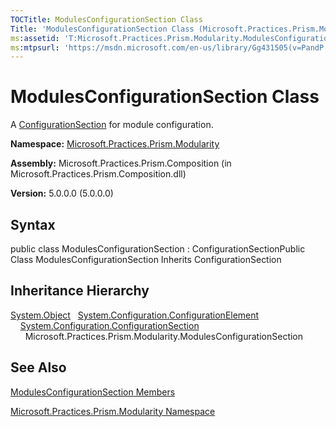 ```yaml
---
TOCTitle: ModulesConfigurationSection Class
Title: 'ModulesConfigurationSection Class (Microsoft.Practices.Prism.Modularity)'
ms:assetid: 'T:Microsoft.Practices.Prism.Modularity.ModulesConfigurationSection'
ms:mtpsurl: 'https://msdn.microsoft.com/en-us/library/Gg431505(v=PandP.50)'
---
```



# ModulesConfigurationSection Class

A [ConfigurationSection](http://msdn.microsoft.com/en-us/library/x0kca287) for module configuration.

**Namespace:** [Microsoft.Practices.Prism.Modularity](https://msdn.microsoft.com/library/microsoft.practices.prism.modularity)
**Assembly:** Microsoft.Practices.Prism.Composition (in Microsoft.Practices.Prism.Composition.dll)

**Version:** 5.0.0.0 (5.0.0.0)

## Syntax

public class ModulesConfigurationSection : ConfigurationSectionPublic Class ModulesConfigurationSection Inherits ConfigurationSection

## Inheritance Hierarchy

<span id="familyToggle"></span>[System.Object](http://msdn.microsoft.com/en-us/library/e5kfa45b)
  [System.Configuration.ConfigurationElement](http://msdn.microsoft.com/en-us/library/kyx77cz3)
    [System.Configuration.ConfigurationSection](http://msdn.microsoft.com/en-us/library/x0kca287)
      Microsoft.Practices.Prism.Modularity.ModulesConfigurationSection

## See Also

[ModulesConfigurationSection Members](https://msdn.microsoft.com/allmembers.t:microsoft.practices.prism.modularity.modulesconfigurationsection)

[Microsoft.Practices.Prism.Modularity Namespace](https://msdn.microsoft.com/library/microsoft.practices.prism.modularity)
